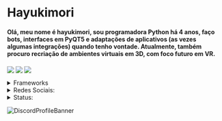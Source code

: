 <div>
<h1>Hayukimori</h1>
<h4> Olá, meu nome é hayukimori, sou programadora Python há 4 anos, faço bots, interfaces em PyQT5 e adaptações de aplicativos (as vezes algumas integrações) quando tenho vontade.
Atualmente, também procuro recriação de ambientes virtuais em 3D, com foco futuro em VR.
</h4>


<p>
<img align="center" src="https://img.shields.io/discord/971228172270055444?color=5865F2&logo=discord&logoColor=white" />
    <img align="center" src="https://img.shields.io/github/followers/hayukimori?color=5865F2&style=social" />
    <img align="center" src="https://img.shields.io/github/stars/hayukimori?color=5865F2&style=social" />
</p>

<details>
  <summary>Frameworks</summary>
  <img src="https://img.shields.io/badge/Python-yellow?style=for-the-badge&logo=python&logoColor=white"/>
  <img src="https://img.shields.io/badge/GDScript-blue?style=for-the-badge&logo=godot-engine&logoColor=white"/>
</details>
</div>

<div>
<details>
  <summary>Redes Sociais:</summary>
  <a href="https://twitter.com/hayukimori" target="_blank">
     <img src="https://img.shields.io/badge/twitter-%231DA1F2.svg?&style=for-the-badge&logo=twitter&logoColor=white" target="_blank"></a>
  <a href="https://www.facebook.com/hayukimori.hayu" target="_blank">
    <img src="https://img.shields.io/badge/facebook-%231877F2.svg?&style=for-the-badge&logo=facebook&logoColor=white" target="_blank"></a>
    <a href="https://www.youtube.com/channel/UC62_-S55MDfWxzqwHswwMgA" target="_blank"><img src="https://img.shields.io/badge/YouTube-FF0000?style=for-the-badge&logo=youtube&logoColor=white" target="_blank"></a>
     	<a href="https://www.twitch.tv/hayukimori" target="_blank">
      <img src="https://img.shields.io/badge/Twitch-9146FF?style=for-the-badge&logo=twitch&logoColor=white" target="_blank"></a>
      <a href = "mailto:hayukimori@gmail.com"><img src="https://img.shields.io/badge/-Gmail-%23333?style=for-the-badge&logo=gmail&logoColor=white" target="_blank">
      </a>
      <a href = "https://t.me/hayukiapps/">
      <img src="https://img.shields.io/badge/Telegram-37AEE2?style=for-the-badge&logo=telegram&logoColor=white" target="_blank">
      </a>
</details>
</div>

<div>
<details>
<summary>Status:</summary>

<p>
  <img align="center" src="https://github-readme-stats.vercel.app/api?username=hayukimori&show_icons=true&theme=github_dark&locale=pt-br" /></p>
<p>
  <img align="center" src="https://github-readme-stats.vercel.app/api/top-langs?username=hayukimori&show_icons=true&theme=github_dark&locale=pt-br" /></p>
<p>
  <img align="center" src="https://github-readme-streak-stats.herokuapp.com/?user=hayukimori&theme=dark" /></p>

</details>

![DiscordProfileBanner](https://discord.c99.nl/widget/theme-1/691396580875436083.png)

</div>
